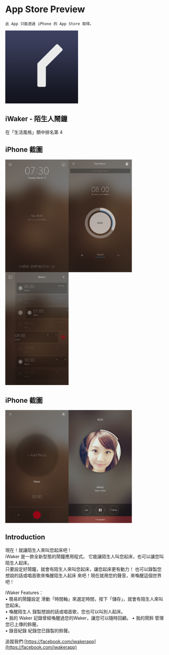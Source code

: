 # App Store Preview
```
此 App 只能透過 iPhone 的 App Store 取得。
```
<img src="logo.png" width = "230" alt="" />

## iWaker - 陌生人鬧鐘
在「生活風格」類中排名第 4


## iPhone 截圖
 <img src="001.png" width = "200" alt="" align=left />
 <img src="002.png" width = "200" alt="" align=left />
 <img src="003.png" width = "200" alt="" />
 

## iPhone 截圖
 <img src="004.png" width = "200" alt="" align=left />
 <img src="000.png" width = "200" alt="" />

## Introduction

現在！就讓陌生人來叫您起床吧！  
iWaker 是一款全新型態的鬧鐘應用程式。 
它能讓陌生人叫您起床，也可以讓您叫陌生人起床。  
只要設定好鬧鐘，就會有陌生人來叫您起床，讓您起床更有動力！ 
也可以錄製您想說的話或唱首歌來喚醒陌生人起床 
來吧！現在就用您的聲音，來喚醒這個世界吧！  

iWaker Features：  
• 簡易的鬧鐘設定 滑動「時間軸」來選定時間，按下「儲存」，就會有陌生人來叫您起床。  
• 喚醒陌生人 錄製想說的話或唱首歌，您也可以叫別人起床。  
• 我的 Waker 記錄曾經喚醒過您的Waker，讓您可以隨時回顧。 
• 我的鬧鈴 管理您已上傳的鈴聲。  
• 錄音紀錄 紀錄您已錄製的鈴聲。  

追蹤我們:[https://facebook.com/iwakerapp](https://facebook.com/iwakerapp)
